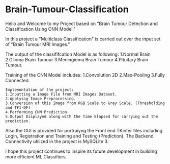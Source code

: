 # Brain-Tumour-Classification  

Hello and Welcome to my Project based on "Brain Tumour Detection and Classification Using CNN Model."

In this project a "Multiclass Classification" is carried out over the input set of "Brain Tumour MRI Images."

The output of the classififcation Model is as following:
  1.Normal Brain
  2.Glioma Brain Tumour
  3.Meningioma Brain Tumour 
  4.Pituitary Brain Tumour.
  
  Training of the CNN Model includes:
    1.Convolution 2D 
    2.Max-Pooling
    3.Fully Connected. 
    
    Implementation of the project:
    1.Inputting a Image File from MRI Images Dataset. 
    2.Applying Image Preprocessing.
    3.Conversion of this Image from RGB Scale to Grey Scale. (Thresholding and TFI-DF)
    4.Performing CNN Prediction.
    5.Output Displayed along with the Time Elapsed for carrying out the prediction. 
    
 Also the GUI is provided for portraiyng the Front end TKinter files including Login, Registration and Training and Testing (Prediction).
 The Backend Connectivity utilized in the project is MySQLite 3.  
 
 I hope this project continues to inspire its future development in building more efficient ML Classifiers.
